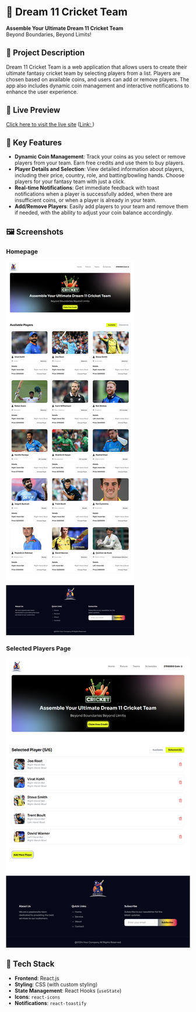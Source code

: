 # 🏏 Dream 11 Cricket Team

**Assemble Your Ultimate Dream 11 Cricket Team**  
Beyond Boundaries, Beyond Limits!

## 📝 Project Description
Dream 11 Cricket Team is a web application that allows users to create their ultimate fantasy cricket team by selecting players from a list. Players are chosen based on available coins, and users can add or remove players. The app also includes dynamic coin management and interactive notifications to enhance the user experience.

## 🔗 Live Preview
[Click here to visit the live site](#) ([Link: ](https://dream-11-cricket-team-b10-a7.netlify.app/))

## 📌 Key Features
- **Dynamic Coin Management**: Track your coins as you select or remove players from your team. Earn free credits and use them to buy players.
- **Player Details and Selection**: View detailed information about players, including their price, country, role, and batting/bowling hands. Choose players for your fantasy team with just a click.
- **Real-time Notifications**: Get immediate feedback with toast notifications when a player is successfully added, when there are insufficient coins, or when a player is already in your team.
- **Add/Remove Players**: Easily add players to your team and remove them if needed, with the ability to adjust your coin balance accordingly.

## 🖼️ Screenshots
### Homepage
![Homepage](./src/Design_and_Preview/main.png)

### Selected Players Page
![Selected Players](./src/Design_and_Preview/main-2.png)

## 🚀 Tech Stack
- **Frontend**: React.js
- **Styling**: CSS (with custom styling)
- **State Management**: React Hooks (`useState`)
- **Icons**: `react-icons`
- **Notifications**: `react-toastify`